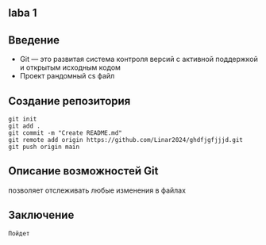 ## laba 1


## Введение
- Git — это развитая система контроля версий с активной поддержкой и открытым исходным кодом
- Проект рандомный cs файл


## Создание репозитория
    git init
    git add .
    git commit -m "Create README.md"
    git remote add origin https://github.com/Linar2024/ghdfjgfjjjd.git
    git push origin main


## Описание возможностей Git
позволяет отслеживать любые изменения в файлах


## Заключение 
    Пойдет
    
